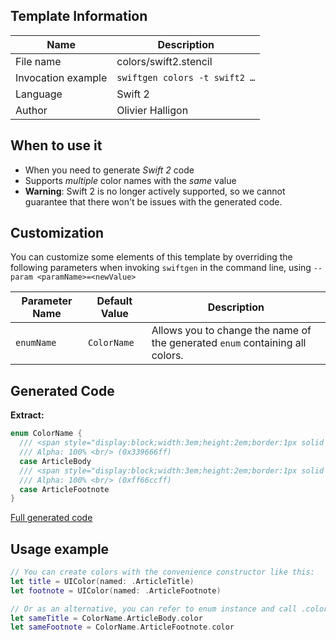 ## Template Information

| Name      | Description       |
| --------- | ----------------- |
| File name | colors/swift2.stencil |
| Invocation example | `swiftgen colors -t swift2 …` |
| Language | Swift 2 |
| Author | Olivier Halligon |

## When to use it

- When you need to generate *Swift 2* code
- Supports _multiple_ color names with the _same_ value
- **Warning**: Swift 2 is no longer actively supported, so we cannot guarantee that there won't be issues with the generated code.

## Customization

You can customize some elements of this template by overriding the following parameters when invoking `swiftgen` in the command line, using `--param <paramName>=<newValue>`

| Parameter Name | Default Value | Description |
| -------------- | ------------- | ----------- |
| `enumName` | `ColorName` | Allows you to change the name of the generated `enum` containing all colors. |

## Generated Code

**Extract:**

```swift
enum ColorName {
  /// <span style="display:block;width:3em;height:2em;border:1px solid black;background:#339666"></span>
  /// Alpha: 100% <br/> (0x339666ff)
  case ArticleBody
  /// <span style="display:block;width:3em;height:2em;border:1px solid black;background:#ff66cc"></span>
  /// Alpha: 100% <br/> (0xff66ccff)
  case ArticleFootnote
}
```

[Full generated code](https://github.com/SwiftGen/templates/blob/master/Tests/Expected/Colors/swift2-context-defaults.swift)

## Usage example

```swift
// You can create colors with the convenience constructor like this:
let title = UIColor(named: .ArticleTitle)
let footnote = UIColor(named: .ArticleFootnote)

// Or as an alternative, you can refer to enum instance and call .color on it:
let sameTitle = ColorName.ArticleBody.color
let sameFootnote = ColorName.ArticleFootnote.color
```
